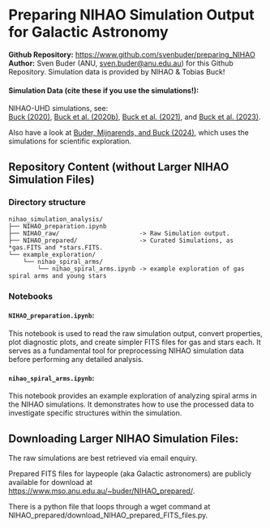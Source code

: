 # Preparing NIHAO Simulation Output for Galactic Astronomy

**Github Repository:** https://www.github.com/svenbuder/preparing_NIHAO  
**Author:** Sven Buder (ANU, sven.buder@anu.edu.au) for this Github Repository. Simulation data is provided by NIHAO & Tobias Buck!

#### Simulation Data (cite these if you use the simulations!):
NIHAO-UHD simulations, see:  
[Buck (2020)](https://ui.adsabs.harvard.edu/abs/2020MNRAS.491.5435B), [Buck et al. (2020b)](https://ui.adsabs.harvard.edu/abs/2020MNRAS.491.3461B), [Buck et al. (2021)](https://ui.adsabs.harvard.edu/abs/2021MNRAS.508.3365B), and [Buck et al. (2023)](https://ui.adsabs.harvard.edu/abs/2023MNRAS.523.1565B).

Also have a look at [Buder, Mijnarends, and Buck (2024)](https://ui.adsabs.harvard.edu/abs/2024arXiv240413835B), which uses the simulations for scientific exploration.

## Repository Content (without Larger NIHAO Simulation Files)

### Directory structure
```plaintext
nihao_simulation_analysis/
├── NIHAO_preparation.ipynb
├── NIHAO_raw/                      -> Raw Simulation output.  
├── NIHAO_prepared/                 -> Curated Simulations, as *gas.FITS and *stars.FITS.
└── example_exploration/
    └── nihao_spiral_arms/
        └── nihao_spiral_arms.ipynb -> example exploration of gas spiral arms and young stars
```

### Notebooks

#### `NIHAO_preparation.ipynb`:
This notebook is used to read the raw simulation output, convert properties, plot diagnostic plots, and create simpler FITS files for gas and stars each. It serves as a fundamental tool for preprocessing NIHAO simulation data before performing any detailed analysis.

#### `nihao_spiral_arms.ipynb`:
This notebook provides an example exploration of analyzing spiral arms in the NIHAO simulations. It demonstrates how to use the processed data to investigate specific structures within the simulation.

## Downloading Larger NIHAO Simulation Files:

The raw simulations are best retrieved via email enquiry.

Prepared FITS files for laypeople (aka Galactic astronomers) are publicly available for download at https://www.mso.anu.edu.au/~buder/NIHAO_prepared/.

There is a python file that loops through a wget command at NIHAO_prepared/download_NIHAO_prepared_FITS_files.py.

